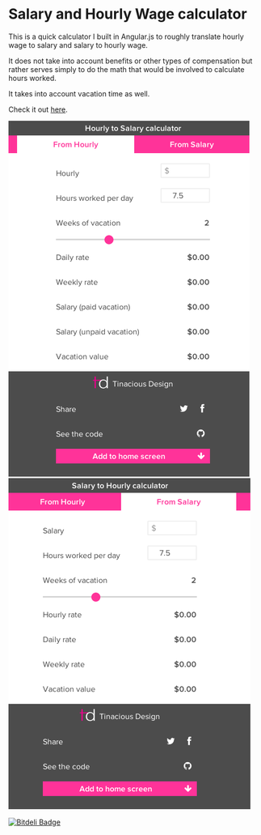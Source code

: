 # Salary and Hourly Wage calculator

This is a quick calculator I built in Angular.js to roughly translate hourly wage to salary and salary to hourly wage. 

It does not take into account benefits or other types of compensation but rather serves simply to do the math that would be involved to calculate hours worked. 

It takes into account vacation time as well.

Check it out [here](http://tinacious.github.io/salary-hourly-calculator).

![](screenshot-hourly.png)
![](screenshot-salary.png)

[![Bitdeli Badge](https://d2weczhvl823v0.cloudfront.net/tinacious/salary-hourly-calculator/trend.png)](https://bitdeli.com/free "Bitdeli Badge")